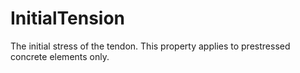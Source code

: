 InitialTension
==============

The initial stress of the tendon. This property applies to prestressed concrete elements only.
